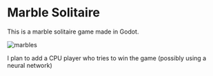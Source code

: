 # Marble Solitaire
<p>This is a marble solitaire game made in Godot.</p>
  
![marbles](https://user-images.githubusercontent.com/71473677/141840608-b1d3546d-c2c3-4ee1-bb0b-c0ea50781816.PNG)
<p>I plan to add a CPU player who tries to win the game (possibly using a neural network)</p>
